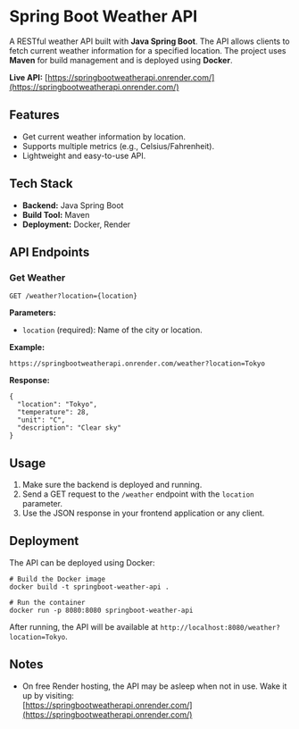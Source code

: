 # Spring Boot Weather API

A RESTful weather API built with **Java Spring Boot**. The API allows clients to fetch current weather information for a specified location. The project uses **Maven** for build management and is deployed using **Docker**.  

**Live API:** [https://springbootweatherapi.onrender.com/](https://springbootweatherapi.onrender.com/)

## Features

- Get current weather information by location.
- Supports multiple metrics (e.g., Celsius/Fahrenheit).  
- Lightweight and easy-to-use API.

## Tech Stack

- **Backend:** Java Spring Boot  
- **Build Tool:** Maven  
- **Deployment:** Docker, Render  

## API Endpoints

### Get Weather

```
GET /weather?location={location}
```

**Parameters:**

- `location` (required): Name of the city or location.  

**Example:**

```
https://springbootweatherapi.onrender.com/weather?location=Tokyo
```

**Response:**

```
{
  "location": "Tokyo",
  "temperature": 28,
  "unit": "C",
  "description": "Clear sky"
}
```

## Usage

1. Make sure the backend is deployed and running.  
2. Send a GET request to the `/weather` endpoint with the `location` parameter.  
3. Use the JSON response in your frontend application or any client.

## Deployment

The API can be deployed using Docker:

```
# Build the Docker image
docker build -t springboot-weather-api .

# Run the container
docker run -p 8080:8080 springboot-weather-api
```

After running, the API will be available at `http://localhost:8080/weather?location=Tokyo`.

## Notes

- On free Render hosting, the API may be asleep when not in use. Wake it up by visiting:  
  [https://springbootweatherapi.onrender.com/](https://springbootweatherapi.onrender.com/)
